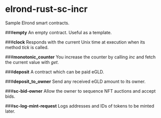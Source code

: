# elrond-rust-sc-incr

Sample Elrond smart contracts.

###**empty**
An empty contract. Useful as a template.

###**clock**
Responds with the current Unix time at execution when its method _tick_ is called.

###**monotonic_counter**
You increase the counter by calling _inc_ and fetch the current value with _get_.

###**deposit**
A contract which can be paid eGLD.

###**deposit_to_owner**
Send any received eGLD amount to its owner.

###**sc-bid-owner**
Allow the owner to sequence NFT auctions and accept bids.

###**sc-log-mint-request**
Logs addresses and IDs of tokens to be minted later.

